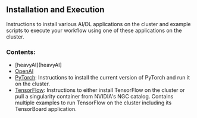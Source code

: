## Installation and Execution 


Instructions to install various AI/DL applications on the cluster and
example scripts to execute your workflow using one of these
applications on the cluster.

### Contents:

* [heavyAI](heavyAI]
* [OpenAI](OpenAI)
* [PyTorch](PyTorch): Instructions to install the current version of
  PyTorch and run it on the cluster.
* [TensorFlow](Tensorflow): Instructions to either install TensorFlow
  on the cluster or pull a singularity container from NVIDIA's NGC
  catalog. Contains multiple examples to run TensorFlow on the cluster
  including its TensorBoard application.
